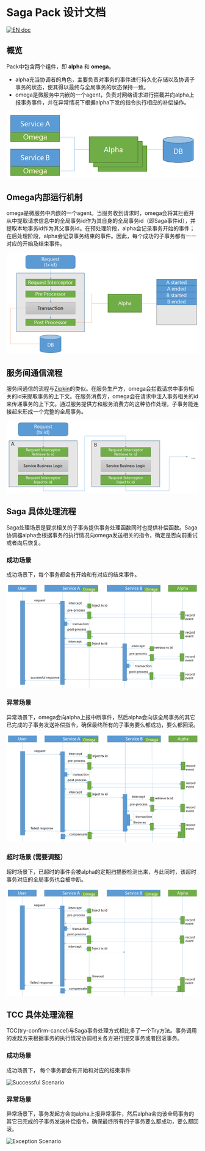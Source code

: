 # Saga Pack 设计文档
[![EN doc](https://img.shields.io/badge/document-English-blue.svg)](design.md)
## 概览
Pack中包含两个组件，即 **alpha** 和 **omega**。
* alpha充当协调者的角色，主要负责对事务的事件进行持久化存储以及协调子事务的状态，使其得以最终与全局事务的状态保持一致。
* omega是微服务中内嵌的一个agent，负责对网络请求进行拦截并向alpha上报事务事件，并在异常情况下根据alpha下发的指令执行相应的补偿操作。

![Pack Architecture](static_files/pack.png)

## Omega内部运行机制
omega是微服务中内嵌的一个agent。当服务收到请求时，omega会将其拦截并从中提取请求信息中的全局事务id作为其自身的全局事务id（即Saga事件id），并提取本地事务id作为其父事务id。在预处理阶段，alpha会记录事务开始的事件；在后处理阶段，alpha会记录事务结束的事件。因此，每个成功的子事务都有一一对应的开始及结束事件。

![Omega Internal](static_files/omega_internal.png)

## <a name="comm"></a>服务间通信流程
服务间通信的流程与[Zipkin](https://github.com/openzipkin/zipkin)的类似。在服务生产方，omega会拦截请求中事务相关的id来提取事务的上下文。在服务消费方，omega会在请求中注入事务相关的id来传递事务的上下文。通过服务提供方和服务消费方的这种协作处理，子事务能连接起来形成一个完整的全局事务。

![Inter-Service Communication](static_files/inter-service_communication.png)

## Saga 具体处理流程
Saga处理场景是要求相关的子事务提供事务处理函数同时也提供补偿函数。Saga协调器alpha会根据事务的执行情况向omega发送相关的指令，确定是否向前重试或者向后恢复。
### 成功场景
成功场景下，每个事务都会有开始和有对应的结束事件。

![Successful Scenario](static_files/successful_scenario.png)

### 异常场景
异常场景下，omega会向alpha上报中断事件，然后alpha会向该全局事务的其它已完成的子事务发送补偿指令，确保最终所有的子事务要么都成功，要么都回滚。

![Exception Scenario](static_files/exception_scenario.png)

### 超时场景 (需要调整）
超时场景下，已超时的事件会被alpha的定期扫描器检测出来，与此同时，该超时事务对应的全局事务也会被中断。

![Timeout Scenario](static_files/timeout_scenario.png)

## TCC 具体处理流程
TCC(try-confirm-cancel)与Saga事务处理方式相比多了一个Try方法。事务调用的发起方来根据事务的执行情况协调相关各方进行提交事务或者回滚事务。
### 成功场景
成功场景下， 每个事务都会有开始和对应的结束事件

![Successful Scenario](static_files/successful_scenario_TCC.png)

### 异常场景
异常场景下，事务发起方会向alpha上报异常事件，然后alpha会向该全局事务的其它已完成的子事务发送补偿指令，确保最终所有的子事务要么都成功，要么都回滚。

![Exception Scenario](static_files/exception_scenario_TCC.png)

